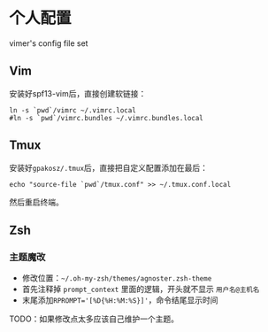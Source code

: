 # 个人配置
vimer's config file set

## Vim

安装好spf13-vim后，直接创建软链接：

```
ln -s `pwd`/vimrc ~/.vimrc.local
#ln -s `pwd`/vimrc.bundles ~/.vimrc.bundles.local
```

## Tmux
安装好`gpakosz/.tmux`后，直接把自定义配置添加在最后：

```
echo "source-file `pwd`/tmux.conf" >> ~/.tmux.conf.local
```

然后重启终端。

## Zsh

### 主题魔改
* 修改位置：`~/.oh-my-zsh/themes/agnoster.zsh-theme`
* 首先注释掉 `prompt_context` 里面的逻辑，开头就不显示 `用户名@主机名`
* 末尾添加`RPROMPT='[%D{%H:%M:%S}]'`，命令结尾显示时间

TODO：如果修改点太多应该自己维护一个主题。
